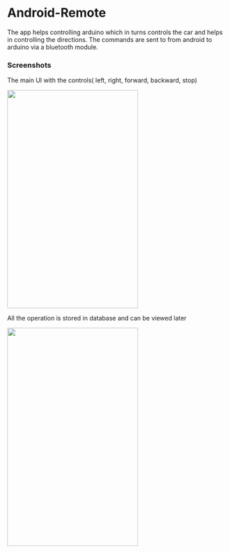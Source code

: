 # Android-Remote

The app helps controlling arduino which in turns controls the car and helps in controlling the directions.
The commands are sent to from android to arduino via a bluetooth module.

### Screenshots

The main UI with the controls( left, right, forward, backward, stop)

<img src="https://user-images.githubusercontent.com/26908195/37524542-29bc471a-2950-11e8-8758-24d6610b9d83.png" width ="300" height = "500">

All the operation is stored in database and can be viewed later

<img src="https://user-images.githubusercontent.com/26908195/37524545-2b7433e2-2950-11e8-81ec-4c21c4c92fb2.png" width ="300" height = "500">
